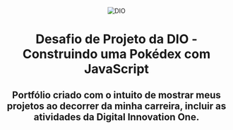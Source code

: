 <!--Banner session-->
<p align="center">
<img src="https://hermes.digitalinnovation.one/assets/diome/logo.png" alt="DIO" tittle="Digital Innovation One">
</p>

<!--Banner session-->
<p>
<h1 align="center">
Desafio de Projeto da DIO - Construindo uma Pokédex com JavaScript
</p>

<h2 align="center">
<p> Portfólio criado com o intuito de mostrar meus projetos ao decorrer da minha carreira, incluir  as atividades da Digital Innovation One.</p>
